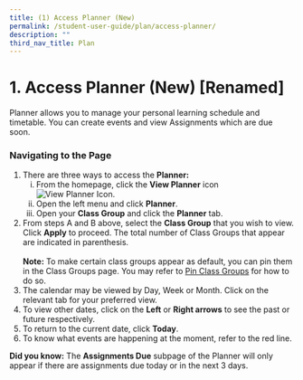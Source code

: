 ```yaml
---
title: (1) Access Planner (New)
permalink: /student-user-guide/plan/access-planner/
description: ""
third_nav_title: Plan
---
```


  <h1>1. Access Planner (New) [Renamed]</h1>
  <p>Planner allows you to manage your personal learning schedule and timetable. You can create events and view Assignments which are due soon.</p>
  <h3>Navigating to the Page</h3>
  <ol>
    <li>There are three ways to access the <strong>Planner:</strong>
      <ol type="i">
        <li>From the homepage, click the <strong>View Planner</strong> icon <img alt="View Planner Icon" src="https://s3-us-west-2.amazonaws.com/secure.notion-static.com/e446ad54-0783-4580-b8f0-95b460eac502/Untitled.png">.</li>
        <li>Open the left menu and click <strong>Planner</strong>.</li>
        <li>Open your <strong>Class Group</strong> and click the <strong>Planner</strong> tab.</li>
      </ol>
    </li>
    <li>From steps A and B above, select the <strong>Class Group</strong> that you wish to view. Click <strong>Apply</strong> to proceed. The total number of Class Groups that appear are indicated in parenthesis.<br><br><strong>Note:</strong> To make certain class groups appear as default, you can pin them in the Class Groups page. You may refer to <a href="https://www.notion.so/60046a9563b64c429ca5b09452cfbd78">Pin Class Groups</a> for how to do so.</li>
    <li>The calendar may be viewed by Day, Week or Month. Click on the relevant tab for your preferred view.</li>
    <li>To view other dates, click on the <strong>Left</strong> or <strong>Right arrows</strong> to see the past or future respectively.</li>
    <li>To return to the current date, click <strong>Today</strong>.</li>
    <li>To know what events are happening at the moment, refer to the red line.</li>
  </ol>
  <p><strong>Did you know:</strong> The <strong>Assignments Due</strong> subpage of the Planner will only appear if there are assignments due today or in the next 3 days.</p>
